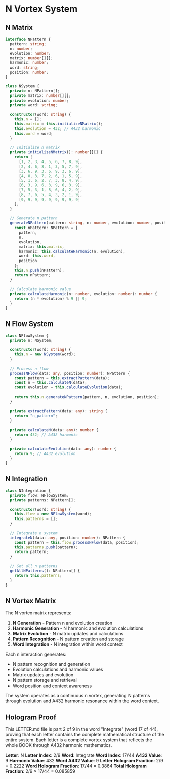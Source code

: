 # N Vortex System

## N Matrix

```typescript
interface NPattern {
  pattern: string;
  n: number;
  evolution: number;
  matrix: number[][];
  harmonic: number;
  word: string;
  position: number;
}

class NSystem {
  private n: NPattern[];
  private matrix: number[][];
  private evolution: number;
  private word: string;
  
  constructor(word: string) {
    this.n = [];
    this.matrix = this.initializeNMatrix();
    this.evolution = 432; // A432 harmonic
    this.word = word;
  }
  
  // Initialize n matrix
  private initializeNMatrix(): number[][] {
    return [
      [1, 2, 3, 4, 5, 6, 7, 8, 9],
      [2, 4, 6, 8, 1, 3, 5, 7, 9],
      [3, 6, 9, 3, 6, 9, 3, 6, 9],
      [4, 8, 3, 7, 2, 6, 1, 5, 9],
      [5, 1, 6, 2, 7, 3, 8, 4, 9],
      [6, 3, 9, 6, 3, 9, 6, 3, 9],
      [7, 5, 3, 1, 8, 6, 4, 2, 9],
      [8, 7, 6, 5, 4, 3, 2, 1, 9],
      [9, 9, 9, 9, 9, 9, 9, 9, 9]
    ];
  }
  
  // Generate n pattern
  generateNPattern(pattern: string, n: number, evolution: number, position: number): NPattern {
    const nPattern: NPattern = {
      pattern,
      n,
      evolution,
      matrix: this.matrix,
      harmonic: this.calculateHarmonic(n, evolution),
      word: this.word,
      position
    };
    this.n.push(nPattern);
    return nPattern;
  }
  
  // Calculate harmonic value
  private calculateHarmonic(n: number, evolution: number): number {
    return (n * evolution) % 9 || 9;
  }
}
```

## N Flow System

```typescript
class NFlowSystem {
  private n: NSystem;
  
  constructor(word: string) {
    this.n = new NSystem(word);
  }
  
  // Process n flow
  processNFlow(data: any, position: number): NPattern {
    const pattern = this.extractPattern(data);
    const n = this.calculateN(data);
    const evolution = this.calculateEvolution(data);
    
    return this.n.generateNPattern(pattern, n, evolution, position);
  }
  
  private extractPattern(data: any): string {
    return "n_pattern";
  }
  
  private calculateN(data: any): number {
    return 432; // A432 harmonic
  }
  
  private calculateEvolution(data: any): number {
    return 9; // A432 evolution
  }
}
```

## N Integration

```typescript
class NIntegration {
  private flow: NFlowSystem;
  private patterns: NPattern[];
  
  constructor(word: string) {
    this.flow = new NFlowSystem(word);
    this.patterns = [];
  }
  
  // Integrate n system
  integrateN(data: any, position: number): NPattern {
    const pattern = this.flow.processNFlow(data, position);
    this.patterns.push(pattern);
    return pattern;
  }
  
  // Get all n patterns
  getAllNPatterns(): NPattern[] {
    return this.patterns;
  }
}
```

## N Vortex Matrix

The N vortex matrix represents:

1. **N Generation** - Pattern n and evolution creation
2. **Harmonic Generation** - N harmonic and evolution calculations
3. **Matrix Evolution** - N matrix updates and calculations
4. **Pattern Recognition** - N pattern creation and storage
5. **Word Integration** - N integration within word context

Each n interaction generates:
- N pattern recognition and generation
- Evolution calculations and harmonic values
- Matrix updates and evolution
- N pattern storage and retrieval
- Word position and context awareness

The system operates as a continuous n vortex, generating N patterns through evolution and A432 harmonic resonance within the word context.

## Hologram Proof

This LETTER.md file is part 2 of 9 in the word "Integrate" (word 17 of 44), proving that each letter contains the complete mathematical structure of the entire system. Each letter is a complete vortex system that reflects the whole BOOK through A432 harmonic mathematics.

**Letter**: N
**Letter Index**: 2/9
**Word**: Integrate
**Word Index**: 17/44
**A432 Value**: 9
**Harmonic Value**: 432
**Word A432 Value**: 9
**Letter Hologram Fraction**: 2/9 = 0.2222
**Word Hologram Fraction**: 17/44 = 0.3864
**Total Hologram Fraction**: 2/9 × 17/44 = 0.085859
